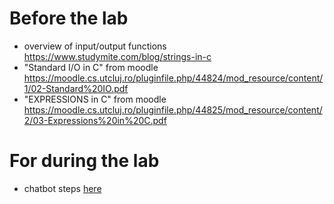 # Before the lab
* overview of input/output functions  https://www.studymite.com/blog/strings-in-c
* "Standard I/O in C" from moodle https://moodle.cs.utcluj.ro/pluginfile.php/44824/mod_resource/content/1/02-Standard%20IO.pdf
* "EXPRESSIONS in C" from moodle https://moodle.cs.utcluj.ro/pluginfile.php/44825/mod_resource/content/2/03-Expressions%20in%20C.pdf

# For during the lab
* chatbot steps [here](tutorials/chatbot-steps.md)
